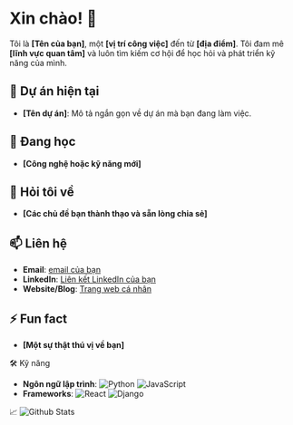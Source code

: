 # Xin chào! 👋

Tôi là **[Tên của bạn]**, một **[vị trí công việc]** đến từ **[địa điểm]**. Tôi đam mê **[lĩnh vực quan tâm]** và luôn tìm kiếm cơ hội để học hỏi và phát triển kỹ năng của mình.

## 🔭 Dự án hiện tại
- **[Tên dự án]**: Mô tả ngắn gọn về dự án mà bạn đang làm việc.

## 🌱 Đang học
- **[Công nghệ hoặc kỹ năng mới]**

## 💬 Hỏi tôi về
- **[Các chủ đề bạn thành thạo và sẵn lòng chia sẻ]**

## 📫 Liên hệ
- **Email**: [email của bạn](mailto:email@example.com)
- **LinkedIn**: [Liên kết LinkedIn của bạn](https://www.linkedin.com/in/yourprofile)
- **Website/Blog**: [Trang web cá nhân](https://yourwebsite.com)

## ⚡ Fun fact
- **[Một sự thật thú vị về bạn]**

 🛠 Kỹ năng
- **Ngôn ngữ lập trình**: ![Python](https://img.shields.io/badge/-Python-3776AB?logo=python&logoColor=white&style=flat)
![JavaScript](https://img.shields.io/badge/-JavaScript-F7DF1E?logo=javascript&logoColor=black&style=flat)
- **Frameworks**: ![React](https://img.shields.io/badge/-React-61DAFB?logo=react&logoColor=white&style=flat)
![Django](https://img.shields.io/badge/-Django-092E20?logo=django&logoColor=white&style=flat)

 📈 
![Github Stats](https://github-readme-stats.vercel.app/api?username=yourusername&show_icons=true&theme=radical)


